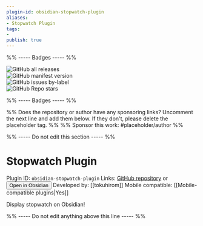 ```yaml
---
plugin-id: obsidian-stopwatch-plugin
aliases:
- Stopwatch Plugin
tags: 
- 
publish: true
---
```


%% ----- Badges ----- %%

![GitHub all releases](https://img.shields.io/github/downloads/tokuhirom/obsidian-stopwatch-plugin/total?color=573E7A&logo=github&style=for-the-badge)   
![GitHub manifest version](https://img.shields.io/github/manifest-json/v/tokuhirom/obsidian-stopwatch-plugin?color=573E7A&logo=github&style=for-the-badge)   
![GitHub issues by-label](https://img.shields.io/github/issues/tokuhirom/obsidian-stopwatch-plugin/help%20wanted?color=573E7A&logo=github&style=for-the-badge)   
![GitHub Repo stars](https://img.shields.io/github/stars/tokuhirom/obsidian-stopwatch-plugin?color=573E7A&logo=github&style=for-the-badge)

%% ----- Badges ----- %%

%% Does the repository or author have any sponsoring links? Uncomment the next line and add them below. If they don't, please delete the placeholder tag. %%
%% Sponsor this work: #placeholder/author %%

%% ----- Do not edit this section ----- %%

# Stopwatch Plugin

Plugin ID: `obsidian-stopwatch-plugin`
Links: [GitHub repository](https://github.com/tokuhirom/obsidian-stopwatch-plugin) or [<button id=HH>Open in Obsidian</button>](obsidian://goto-plugin?id=obsidian-stopwatch-plugin)
Developed by: [[tokuhirom]]
Mobile compatible: [[Mobile-compatible plugins|Yes]]

Display stopwatch on Obsidian!

%% ----- Do not edit anything above this line ----- %% 
